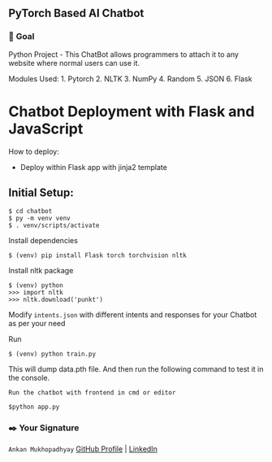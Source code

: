 ## **PyTorch Based AI Chatbot**




### 🎯 **Goal**

Python Project - This ChatBot allows programmers to attach it to any website where normal users can use it.

Modules Used:
    1. Pytorch
    2. NLTK
    3. NumPy
    4. Random
    5. JSON
    6. Flask
	

# Chatbot Deployment with Flask and JavaScript
How to deploy:
- Deploy within Flask app with jinja2 template

## Initial Setup:
```
$ cd chatbot
$ py -m venv venv
$ . venv/scripts/activate
```
Install dependencies
```
$ (venv) pip install Flask torch torchvision nltk
```
Install nltk package
```
$ (venv) python
>>> import nltk
>>> nltk.download('punkt')
```
Modify `intents.json` with different intents and responses for your Chatbot as per your need

Run
```
$ (venv) python train.py
```
This will dump data.pth file. And then run
the following command to test it in the console.

```
Run the chatbot with frontend in cmd or editor
```
```
$python app.py
```

### ✒️ **Your Signature**

`Ankan Mukhopadhyay`
[GitHub Profile](https://github.com/Peart-Guy) | [LinkedIn](https://www.linkedin.com/in/ankan-mukhopadhyay-06baa4315/)

